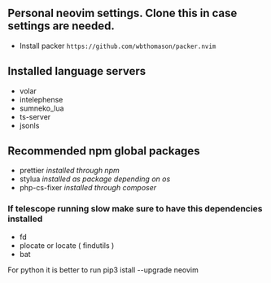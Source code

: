 ## Personal neovim settings. Clone this in case settings are needed.

-   Install packer
    `https://github.com/wbthomason/packer.nvim`

## Installed language servers

-   volar
-   intelephense
-   sumneko_lua
-   ts-server
-   jsonls

## Recommended npm global packages

-   prettier _installed through npm_
-   stylua _installed as package depending on os_
-   php-cs-fixer _installed through composer_

### If telescope running slow make sure to have this dependencies installed

-   fd
-   plocate or locate ( findutils )
-   bat

For python it is better to run pip3 istall --upgrade neovim
